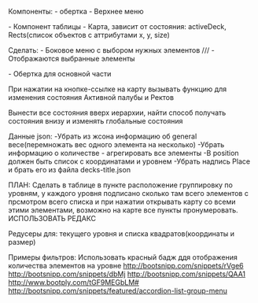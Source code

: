 Компоненты:
<App> - обертка
<Navbar> - Верхнее меню
<Table> - Компонент таблицы
<PlaneSVG> - Карта, зависит от состояния: activeDeck, Rects(список объектов с аттрибутами x, y, size)


Сделать:
<TreeView> - Боковое меню с выбором нужных элементов
///<SVGView> - Отображаются выбранные элементы
<Main> - Обертка для основной части

При нажатии на кнопке-ссылке на карту вызывать функцию для изменения состояния Активной палубы и Ректов


Вынести все состояния вверх иерархии, найти способ получать состояния внизу и изменять глобальные состояния

Данные json:
-Убрать из жсона информацию об general весе(перемножать вес одного элемента на несколько)
-Убрать информацию о количестве - агрегировать все элементы
-В position должен быть список с координатами и уровнем
-Убрать надпись Place и брать его из файла decks-title.json

ПЛАН:
Сделать в таблице в пункте расположение группировку по уровням, у каждого уровня подписано сколько там всего элементов с
 прсмотром всего списка и при нажатии открывать карту со всеми этими элементами, возможно на карте все пункты пронумеровать.
 ИСПОЛЬЗОВАТЬ РЕДАКС

 Редусеры для:
 текущего уровня и списка квадратов(координаты и размер)

Примеры фильтров: Использовать красный бадж ддя отображения количества элементов на уровне
http://bootsnipp.com/snippets/rVge6
http://bootsnipp.com/snippets/dbMj
http://bootsnipp.com/snippets/QAA1
http://www.bootply.com/tGF9MEGbLM#
http://bootsnipp.com/snippets/featured/accordion-list-group-menu
